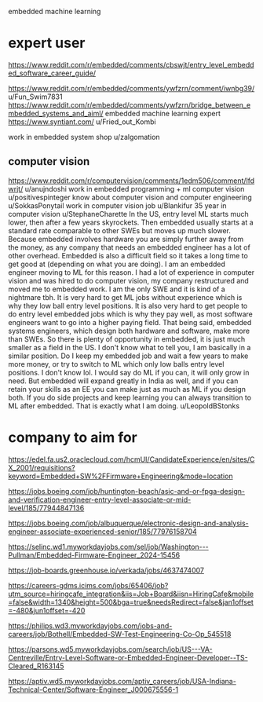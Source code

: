 embedded machine learning 
# expert user 

https://www.reddit.com/r/embedded/comments/cbswjt/entry_level_embedded_software_career_guide/ 



https://www.reddit.com/r/embedded/comments/ywfzrn/comment/iwnbg39/
u/Fun_Swim7831
https://www.reddit.com/r/embedded/comments/ywfzrn/bridge_between_embedded_systems_and_aiml/
embedded machine learning expert
https://www.syntiant.com/
u/Fried_out_Kombi


work in embedded system shop 
u/zalgomation



## computer vision  
https://www.reddit.com/r/computervision/comments/1edm506/comment/lfdwrjt/
u/anujndoshi
work in embedded programming + ml  computer vision
u/positivespinteger
know about computer vision and computer engineering 
u/SokkasPonytail
work in computer vision job 
u/Blankifur 
35 year in computer vision 
u/StephaneCharette 
In the US, entry level ML starts much lower, then after a few years skyrockets. Then embedded usually starts at a standard rate comparable to other SWEs but moves up much slower. Because embedded involves hardware you are simply further away from the money, as any company that needs an embedded engineer has a lot of other overhead. Embedded is also a difficult field so it takes a long time to get good at (depending on what you are doing). I am an embedded engineer moving to ML for this reason. I had a lot of experience in computer vision and was hired to do computer vision, my company restructured and moved me to embedded work. I am the only SWE and it is kind of a nightmare tbh. It is very hard to get ML jobs without experience which is why they low ball entry level positions. It is also very hard to get people to do entry level embedded jobs which is why they pay well, as most software engineers want to go into a higher paying field. That being said, embedded systems engineers, which design both hardware and software, make more than SWEs. So there is plenty of opportunity in embedded, it is just much smaller as a field in the US. I don't know what to tell you, I am basically in a similar position. Do I keep my embedded job and wait a few years to make more money, or try to switch to ML which only low balls entry level positions. I don't know lol. I would say do ML if you can, it will only grow in need. But embedded will expand greatly in India as well, and if you can retain your skills as an EE you can make just as much as ML if you design both. If you do side projects and keep learning you can always transition to ML after embedded. That is exactly what I am doing.
u/LeopoldBStonks


# company to aim for 
https://edel.fa.us2.oraclecloud.com/hcmUI/CandidateExperience/en/sites/CX_2001/requisitions?keyword=Embedded+SW%2FFirmware+Engineering&mode=location  


https://jobs.boeing.com/job/huntington-beach/asic-and-or-fpga-design-and-verification-engineer-entry-level-associate-or-mid-level/185/77944847136 

https://jobs.boeing.com/job/albuquerque/electronic-design-and-analysis-engineer-associate-experienced-senior/185/77976158704 


https://selinc.wd1.myworkdayjobs.com/sel/job/Washington---Pullman/Embedded-Firmware-Engineer_2024-15456  

https://job-boards.greenhouse.io/verkada/jobs/4637474007 


https://careers-gdms.icims.com/jobs/65406/job?utm_source=hiringcafe_integration&iis=Job+Board&iisn=HiringCafe&mobile=false&width=1340&height=500&bga=true&needsRedirect=false&jan1offset=-480&jun1offset=-420 




https://philips.wd3.myworkdayjobs.com/jobs-and-careers/job/Bothell/Embedded-SW-Test-Engineering-Co-Op_545518 

https://parsons.wd5.myworkdayjobs.com/search/job/US---VA-Centreville/Entry-Level-Software-or-Embedded-Engineer-Developer--TS-Cleared_R163145 


https://aptiv.wd5.myworkdayjobs.com/aptiv_careers/job/USA-Indiana-Technical-Center/Software-Engineer_J000675556-1 
